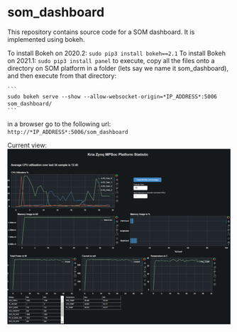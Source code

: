 # som_dashboard
This repository contains source code for a SOM dashboard. It is implemented using bokeh.

To install Bokeh on 2020.2: 
    ```
    sudo pip3 install bokeh==2.1
    ```
To install Bokeh on 2021.1:
    ```
    sudo pip3 install panel
    ```
to execute, copy all the files onto a directory on SOM platform in a folder (lets say we name it som_dashboard), and then execute from that directory:

  	```
    sudo bokeh serve --show --allow-websocket-origin=*IP_ADDRESS*:5006 som_dashboard/
    ```

in a browser go to the following url:
    ```
    http://*IP_ADDRESS*:5006/som_dashboard
    ```

Current view:
![Alt text](screenshot.PNG?raw=true "Title")
